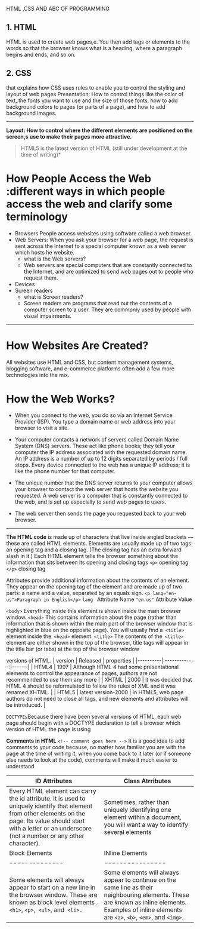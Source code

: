  HTML ,CSS AND ABC OF PROGRAMMING 
## 1. HTML 
HTML is used to create web pages,e. You then add tags
or elements to the words so that the browser knows what is a heading, where a paragraph begins and ends, and so on.
## 2. CSS 
 that explains how CSS uses rules to enable you to control the styling and layout of web pages
Presentation: How to control things like the color of text, the fonts you want to use and the size of those fonts, how to add
background colors to pages (or parts of a page), and how to add background images.

--------------------------------------------------------------------------------------------------------------------------------------------------
**Layout:
 How to control where the different elements are positioned on the screen,s use to make
their pages more attractive.**

  > HTML5 is the latest version of HTML (still under development at the time of writing)*

#  How People Access the Web :different ways in which people access the web and clarify some terminology
 * Browsers People access websites using software called a web browser. 
* Web Servers: When you ask your browser for a web page, the request is sent across the Internet to a special computer known as a web server which hosts  he website.
  * what is the Web servers?
   * Web servers are special computers that are constantly connected to the Internet, and are optimized to send web pages out to people who request them.
* Devices
* Screen readers
  * what is Screen readers?
  * Screen readers are programs that read out the contents of a computer screen to a user. They are commonly used by people with visual impairments.

----------------------------------------------------------------------------------------------------------------------------------------------------
# How Websites Are Created?
All websites use HTML and CSS, but content management systems, blogging software, and e-commerce platforms often add a few more
technologies into the mix.

# How the Web Works?

+ When you connect to the web, you do so via an Internet Service Provider (ISP). You type a domain name or web address into your browser to visit a site.

+ Your computer contacts a network of servers called Domain Name System (DNS) servers. These act like phone
books; they tell your computer the IP address associated with the requested domain name. An IP address is a number of up to 12 digits separated by periods / full stops. Every device connected to the web has a unique IP address; it is like the phone number for that computer.

+ The unique number that the DNS server returns to your computer allows your browser to contact the web server that hosts the website you requested. A web server is a computer that is constantly connected to the web, and is set up especially to send web pages to users.

+ The web server then sends the page you requested back to your web browser.
-------------------------------------------------------------------------------------------------------------------------------------------------

**The HTML code**  is made up of characters that live inside angled
brackets — these are called HTML elements. Elements are usually
made up of two tags: an opening tag and a closing tag. (The closing tag
has an extra forward slash in it.) Each HTML element tells the browser
something about the information that sits between its opening and
closing tags
``<p>`` opening tag
``</p>`` closing tag

Attributes provide additional information
about the contents of an element. They appear
on the opening tag of the element and are
made up of two parts: a name and a value,
separated by an equals sign.
``<p lang="en-us">Paragraph in English</p>``
``lang ``  Attribute Name
``"en-us"`` Attribute Value

``<body>`` Everything inside this element is
shown inside the main browser
window.
``<head>``
This contains information
about the page (rather than
information that is shown within
the main part of the browser
window that is highlighted in
blue on the opposite page).
You will usually find a`` <title>``
element inside the`` <head>``
element.
``<title>``
The contents of the`` <title>``
element are either shown in the
top of the browser, title tags will appear in the
title bar (or tabs) at the top of
the browser window

 versions of HTML.
| version   |  Released | properties |
|----------|:-------------:|------:|
| HTML4  |  1997 | Although HTML 4 had some presentational elements to control the appearance of pages, authors are not recommended to use them any more |
| XHTML |    2000   |   it was decided that HTML 4 should be reformulated to follow the rules of XML and it was renamed XHTML.  |
| HTML5 | latest version-2000  |   In HTML5, web page authors do not need to close all tags, and new elements and attributes will be introduced.  |
 

``DOCTYPEs``Because there have been
several versions of HTML, each
web page should begin with a
DOCTYPE declaration to tell a
browser which version of HTML
the page is using

**Comments in HTML** ``<!-- comment goes here -->``
It is a good idea to add
comments to your code because,
no matter how familiar you
are with the page at the time
of writing it, when you come
back to it later (or if someone
else needs to look at the code),
comments will make it much
easier to understand

| ID Attributes|Class Atrributes|
|--------------|----------------|
| Every HTML element can carry  the id attribute. It is used to uniquely identify that element from other elements on the page. Its value should start with a letter or an underscore (not a number or any other character). |   Sometimes, rather than uniquely identifying one element within a document, you will want a way to identify several elements |
|Block Elements |INline Elements |
|--------------|----------------|
|Some elements will always appear to start on a new line in the browser window. These are known as block level elements``.<h1>``, ``<p>``,`` <ul>``, and`` <li>.``|Some elements will always appear to continue on the same line as their neighbouring elements. These are known as inline elements. Examples of inline elements are ``<a>``, ``<b>``, ``<em>``, and ``<img>``.|
